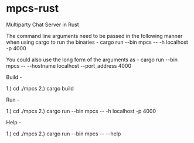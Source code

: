# mpcs-rust
Multiparty Chat Server in Rust

The command line arguments need to be passed in the following manner when using cargo to run the binaries -
cargo run --bin mpcs -- -h localhost -p 4000

You could also use the long form of the arguments as -
cargo run --bin mpcs -- --hostname localhost --port_address 4000

Build -

1.) cd ./mpcs
2.) cargo build

Run - 

1.) cd ./mpcs
2.) cargo run --bin mpcs -- -h localhost -p 4000

Help -

1.) cd ./mpcs
2.) cargo run --bin mpcs -- --help

